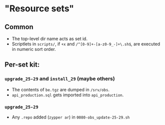 # "Resource sets"

## Common

* The top-level dir name acts as set id.
* Scriptlets in `scripts/`, if `+x` and `/^[0-9]+-[a-z0-9_-]+\.sh$`, are
executed in numeric sort order.

## Per-set kit:

### `upgrade_25-29` and `install_29` (maybe others)
* The contents of `be.tgz` are dumped in `/srv/obs`.
* `api_production.sql` gets imported into `api_production`.

### `upgrade_25-29`
* Any `.repo` added (`zypper ar`) in `0080-obs_update-25-29.sh`
